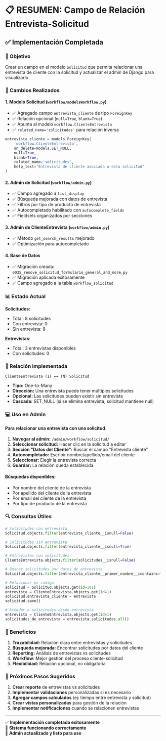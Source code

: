 # 📋 RESUMEN: Campo de Relación Entrevista-Solicitud

## ✅ Implementación Completada

### 🎯 Objetivo

Crear un campo en el modelo `Solicitud` que permita relacionar una entrevista de cliente con la solicitud y actualizar el admin de Django para visualizarlo.

### 🔧 Cambios Realizados

#### 1. **Modelo Solicitud** (`workflow/modelsWorkflow.py`)

- ✅ Agregado campo `entrevista_cliente` de tipo `ForeignKey`
- ✅ Relación opcional (`null=True`, `blank=True`)
- ✅ Apunta al modelo `workflow.ClienteEntrevista`
- ✅ `related_name='solicitudes'` para relación inversa

```python
entrevista_cliente = models.ForeignKey(
    'workflow.ClienteEntrevista',
    on_delete=models.SET_NULL,
    null=True,
    blank=True,
    related_name='solicitudes',
    help_text="Entrevista de cliente asociada a esta solicitud"
)
```

#### 2. **Admin de Solicitud** (`workflow/admin.py`)

- ✅ Campo agregado a `list_display`
- ✅ Búsqueda mejorada con datos de entrevista
- ✅ Filtros por tipo de producto de entrevista
- ✅ Autocompletado habilitado con `autocomplete_fields`
- ✅ Fieldsets organizados por secciones

#### 3. **Admin de ClienteEntrevista** (`workflow/admin.py`)

- ✅ Método `get_search_results` mejorado
- ✅ Optimización para autocompletado

#### 4. **Base de Datos**

- ✅ Migración creada: `0035_remove_solicitud_formulario_general_and_more.py`
- ✅ Migración aplicada exitosamente
- ✅ Campo agregado a la tabla `workflow_solicitud`

### 📊 Estado Actual

**Solicitudes:**

- Total: 8 solicitudes
- Con entrevista: 0
- Sin entrevista: 8

**Entrevistas:**

- Total: 3 entrevistas disponibles
- Con solicitudes: 0

### 🔗 Relación Implementada

```
ClienteEntrevista (1) ←→ (N) Solicitud
```

- **Tipo:** One-to-Many
- **Dirección:** Una entrevista puede tener múltiples solicitudes
- **Opcional:** Las solicitudes pueden existir sin entrevista
- **Cascada:** SET_NULL (si se elimina entrevista, solicitud mantiene null)

### 💻 Uso en Admin

#### Para relacionar una entrevista con una solicitud:

1. **Navegar al admin:** `/admin/workflow/solicitud/`
2. **Seleccionar solicitud:** Hacer clic en la solicitud a editar
3. **Sección "Datos del Cliente":** Buscar el campo "Entrevista cliente"
4. **Autocompletado:** Escribir nombre/apellido/email del cliente
5. **Seleccionar:** Elegir la entrevista correcta
6. **Guardar:** La relación queda establecida

#### Búsquedas disponibles:

- Por nombre del cliente de la entrevista
- Por apellido del cliente de la entrevista
- Por email del cliente de la entrevista
- Por tipo de producto de la entrevista

### 🔍 Consultas Útiles

```python
# Solicitudes con entrevista
Solicitud.objects.filter(entrevista_cliente__isnull=False)

# Solicitudes sin entrevista
Solicitud.objects.filter(entrevista_cliente__isnull=True)

# Entrevistas con solicitudes
ClienteEntrevista.objects.filter(solicitudes__isnull=False)

# Buscar solicitudes por datos de entrevista
Solicitud.objects.filter(entrevista_cliente__primer_nombre__icontains="Juan")

# Relacionar en código
solicitud = Solicitud.objects.get(id=101)
entrevista = ClienteEntrevista.objects.get(id=1)
solicitud.entrevista_cliente = entrevista
solicitud.save()

# Acceder a solicitudes desde entrevista
entrevista = ClienteEntrevista.objects.get(id=1)
solicitudes_de_entrevista = entrevista.solicitudes.all()
```

### 🎉 Beneficios

1. **Trazabilidad:** Relación clara entre entrevistas y solicitudes
2. **Búsqueda mejorada:** Encontrar solicitudes por datos del cliente
3. **Reporting:** Análisis de entrevistas vs solicitudes
4. **Workflow:** Mejor gestión del proceso cliente-solicitud
5. **Flexibilidad:** Relación opcional, no obligatoria

### 🚀 Próximos Pasos Sugeridos

1. **Crear reporte** de entrevistas vs solicitudes
2. **Implementar validaciones** personalizadas si es necesario
3. **Agregar campos calculados** (ej: tiempo entre entrevista y solicitud)
4. **Crear vistas personalizadas** para gestión de la relación
5. **Implementar notificaciones** cuando se relacionen entrevistas

---

✅ **Implementación completada exitosamente**  
🔧 **Sistema funcionando correctamente**  
📱 **Admin actualizado y listo para uso**
